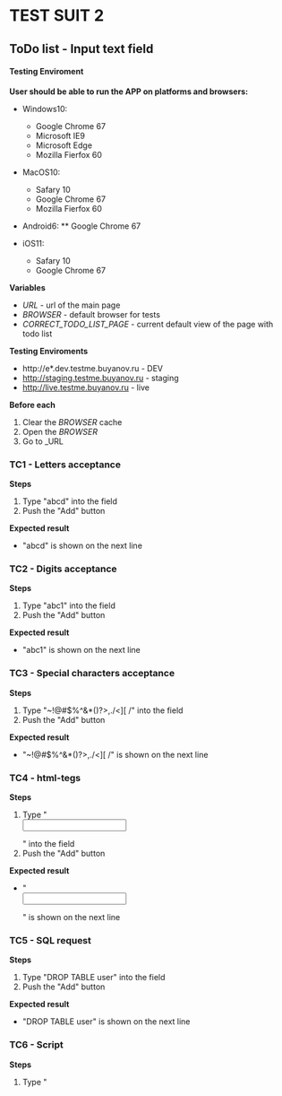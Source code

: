 ﻿# TEST SUIT 2 #

## ToDo list - Input text field ##

#### Testing Enviroment ####
**User should be able to run the APP on platforms and browsers:**

* Windows10:
	* Google Chrome 67
	* Microsoft IE9
	* Microsoft Edge
	* Mozilla Fierfox 60

* MacOS10:
	* Safary 10
	* Google Chrome 67
	* Mozilla Fierfox 60

* Android6:
	** Google Chrome 67

* iOS11:
	* Safary 10
	* Google Chrome 67

**Variables**
 * _URL_ - url of the main page
 * _BROWSER_ - default browser for tests
 * _CORRECT_TODO_LIST_PAGE_ - current default view of the page with todo list

**Testing Enviroments**
*  http://e*.dev.testme.buyanov.ru - DEV
*  http://staging.testme.buyanov.ru - staging
*  http://live.testme.buyanov.ru - live


**Before each**
1. Clear the _BROWSER_ caсhe
2. Open the _BROWSER_
3. Go to _URL

### TC1 - Letters acceptance ###
**Steps**
1. Type "abcd" into the field
2. Push the "Add" button

**Expected result**
 - "abcd" is shown on the next line

### TC2 - Digits acceptance ###
**Steps**
1. Type "abc1" into the field
2. Push the "Add" button

**Expected result**
 - "abc1" is shown on the next line

### TC3 - Special characters acceptance  ###
**Steps**
1. Type "~!@#$%^&*()?>,./\<][ /" into the field
2. Push the "Add" button

**Expected result**
 - "~!@#$%^&*()?>,./\<][ /" is shown on the next line

### TC4 - html-tegs ###
**Steps**
1. Type "<form action=”http://live.hh.ru”><input type=”submit”></form>" into the field
2. Push the "Add" button

**Expected result**
 - "<form action=”http://live.hh.ru”><input type=”submit”></form>" is shown on the next line

### TC5 - SQL request ###
**Steps**
1. Type "DROP TABLE user" into the field
2. Push the "Add" button

**Expected result**
 - "DROP TABLE user" is shown on the next line

### TC6 - Script ###
**Steps**
1. Type "<script>alert(“Hello, world!”)</alert>" into the field
2. Push the "Add" button

**Expected result**
 - "<script>alert(“Hello, world!”)</alert>r" is shown on the next line

### TC7 - Input characters in a different character set ###
**Steps**
1. Type "Óèêèïåäèÿ å ìíîãîåçè÷íà åëåêòðîííà" into the field
2. Push the "Add" button

**Expected result**
 - "Óèêèïåäèÿ å ìíîãîåçè÷íà åëåêòðîííà" is shown on the next line

### TC8 - Space character in the beginning ###
**Steps**
1. Type " dsa" into the field
2. Push the "Add" button

**Expected result**
 - "dsa" is shown on the next line. The space character in the beginning of the string is cutted

### TC9 - Space character in the end ###
**Steps**
1. Type "dsa " into the field
2. Push the "Add" button

**Expected result**
 - "dsa" is shown on the next line. The space character in the end of the string is cutted

### TC10 - Space character in the middle ###
**Steps**
1. Type "dsa dsa " into the field
2. Push the "Add" button

**Expected result**
 - "dsa dsa" is shown on the next line. The space character in the middle of the string is present

### TC11 - Only space characters ###
**Steps**
1. Type four space characters  "      " into the field
2. Push the "Add" button

**Expected result**
 - A new line does not get created

### TC12 - Mandatory input ###
**Steps**
1. Leave the field empty
2. Push the "Add" button

**Expected result**
 - A new line does not get created

### TC13 - Case sensitivity ###
**Steps**
1. Type "GtRw " into the field
2. Push the "Add" button

**Expected result**
 - "GtRw" is shown on the next line.

### TC14- Numbering order ###
**Steps**
1. Type "abcd" into the field
2. Push the "Add" button
3. Inspect the list numbering

**Expected result**
 - The list numbering is ascending correctly

### TC15 - Minimum number of characters ###
**Steps**
1. Type "a" into the field
2. Push the "Add" button

**Expected result**
 - "a" is shown on the next line

### TC16 - Maximum number of characters ###
**Steps**
1. Create a long srting of at least 10000 characters
2. Paste this string into the field
3. Push the "Add" button

**Expected result**
 - Output of this string is on the next line

### TC17 - Copy menu item ###
**Steps**
1. Type "abcd" into the field
2. Highlight the "abcd" input 
3. Right-click on highlighted characters, inspect the drop-down menu

**Expected result**
 - The "Copy" menu item is avaliable

### TC18 - Cut menu item ###
**Steps**
1. Type "abcd" into the field
2. Highlight the "abcd" input
3. Right-click on highlighted characters, inspect the drop-down menu

**Expected result**
 - The "Cut" menu item is avaliable

### TC19 - Paste menu item ###
**Steps**
1. Type "abcd" into the field
2. Highlight the "abcd" input
3. Right-click on highlighted characters, inspect the drop-down menu

**Expected result**
 - The "Paste"  menu item is avaliable

### TC20 - Input text field ###
**Steps**
1. Type "abcde" into the field
2. Push the "Add" button

**Expected result**
 - The "abcde" line is added to the list and the input text field is clear for the next input

 ### TC21 - ENTER button ###
 **Steps**
 1. Type "Fhtie" into the field
 2. Push the "ENTER" on the keyboard

 **Expected result**
  - "Fhtie" is shown in the input field

### TC22 - Tab button ###
 **Steps**
 1. Type "jhys 'TAB' " into the field
 2. Type "air" into the field
 
**Expected result**
  - The input focus should shift to the "ADD" button
 
### TC23 - Input focus by default ###
 **Steps**
 1. Type "abcde" 
 
**Expected result**
  - The "abcde" is shown in the input field










